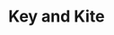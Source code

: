 ---
pid: FS182
title: Key and Kite
location_transcription: Franklin Square
zipcode: NJ08332
outside_phl: Millville NJ
neighborhood: 
age: '11'
age_range: 6-13
instagram: 
image_file_name: FS_182.jpg
proposal_transcription: George Washington with key and the kite
topic: Figure,History,Politics
topic_summary: 0, 0, 0
type: Other No Form
keywords_other: 
credit: Jamal Wallace Jr.
image_labels: 
twitter: 
facebook: 
permalink: "/monuments/fs182/"
layout: item-page
---